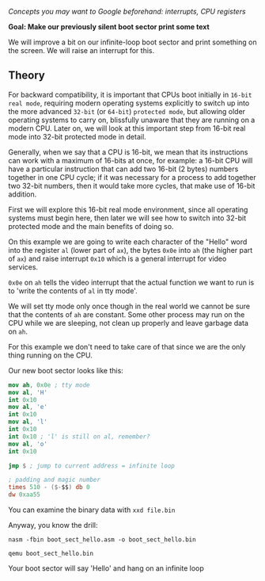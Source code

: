 *Concepts you may want to Google beforehand: interrupts, CPU
registers*

**Goal: Make our previously silent boot sector print some text**

We will improve a bit on our infinite-loop boot sector and print
something on the screen. We will raise an interrupt for this.

Theory
------

For backward compatibility, it is important that CPUs boot initially in `16-bit
real mode`, requiring modern operating systems explicitly to switch up into the more
advanced `32-bit` (or `64-bit`) `protected mode`, but allowing older operating systems to
carry on, blissfully unaware that they are running on a modern CPU. Later on, we will
look at this important step from 16-bit real mode into 32-bit protected mode in detail.

Generally, when we say that a CPU is 16-bit, we mean that its instructions can work
with a maximum of 16-bits at once, for example: a 16-bit CPU will have a particular
instruction that can add two 16-bit (2 bytes) numbers together in one CPU cycle; if it was necessary
for a process to add together two 32-bit numbers, then it would take more cycles,
that make use of 16-bit addition.

First we will explore this 16-bit real mode environment, since all operating systems
must begin here, then later we will see how to switch into 32-bit protected mode and the
main benefits of doing so.

On this example we are going to write each character of the "Hello"
word into the register `al` (lower part of `ax`), the bytes `0x0e`
into `ah` (the higher part of `ax`) and raise interrupt `0x10` which
is a general interrupt for video services.

`0x0e` on `ah` tells the video interrupt that the actual function
we want to run is to 'write the contents of `al` in tty mode'.

We will set tty mode only once though in the real world we 
cannot be sure that the contents of `ah` are constant. Some other
process may run on the CPU while we are sleeping, not clean
up properly and leave garbage data on `ah`.

For this example we don't need to take care of that since we are
the only thing running on the CPU.

Our new boot sector looks like this:
```nasm
mov ah, 0x0e ; tty mode
mov al, 'H'
int 0x10
mov al, 'e'
int 0x10
mov al, 'l'
int 0x10
int 0x10 ; 'l' is still on al, remember?
mov al, 'o'
int 0x10

jmp $ ; jump to current address = infinite loop

; padding and magic number
times 510 - ($-$$) db 0
dw 0xaa55 
```

You can examine the binary data with `xxd file.bin`

Anyway, you know the drill:

`nasm -fbin boot_sect_hello.asm -o boot_sect_hello.bin`

`qemu boot_sect_hello.bin`

Your boot sector will say 'Hello' and hang on an infinite loop
